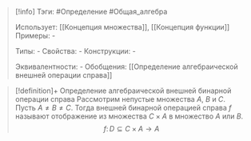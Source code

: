 > [!info]
> Тэги: #Определение #Общая_алгебра 
> 
> Использует: [[Концепция множества]], [[Концепция функции]]
> Примеры: *-*
> 
> Типы: *-*
> Свойства: *-*
> Конструкции: *-*
> 
> Эквивалентности: *-*
> Обобщения: [[Определение aлгебраической внешней операции справа]]

> [!definition]+ Определение aлгебраической внешней бинарной операции справа
> Рассмотрим непустые множества $A$, $B$ и $C$. Пусть $A \not = В \not = C$. Тогда внешней бинарной операцией справа $f$ называют отображение из множества $C\times A$ в множество $A$ или $B$.
> $$f\colon D\subseteq C\times A \to A$$